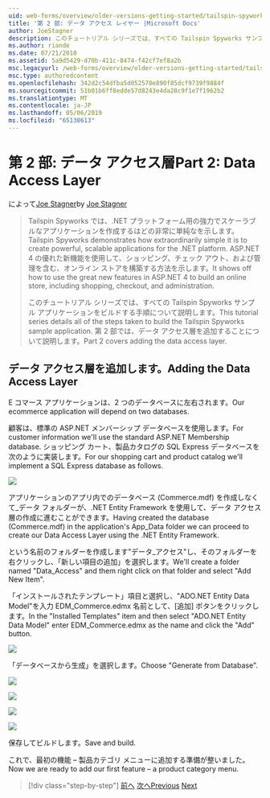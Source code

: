 ```yaml
---
uid: web-forms/overview/older-versions-getting-started/tailspin-spyworks/tailspin-spyworks-part-2
title: '第 2 部: データ アクセス レイヤー |Microsoft Docs'
author: JoeStagner
description: このチュートリアル シリーズでは、すべての Tailspin Spyworks サンプル アプリケーションをビルドする手順について説明します。 第 2 部では、データ アクセス層を追加することについて説明します。
ms.author: riande
ms.date: 07/21/2010
ms.assetid: 5a9d5429-d70b-411c-8474-f42cf7ef8a2b
msc.legacyurl: /web-forms/overview/older-versions-getting-started/tailspin-spyworks/tailspin-spyworks-part-2
msc.type: authoredcontent
ms.openlocfilehash: 342d2c54dfba5d052570e890f85dcf9739f9884f
ms.sourcegitcommit: 51b01b6ff8edde57d8243e4da28c9f1e7f1962b2
ms.translationtype: MT
ms.contentlocale: ja-JP
ms.lasthandoff: 05/06/2019
ms.locfileid: "65130613"
---
```

# <a name="part-2-data-access-layer"></a><span data-ttu-id="3b22c-104">第 2 部: データ アクセス層</span><span class="sxs-lookup"><span data-stu-id="3b22c-104">Part 2: Data Access Layer</span></span>

<span data-ttu-id="3b22c-105">によって[Joe Stagner](https://github.com/JoeStagner)</span><span class="sxs-lookup"><span data-stu-id="3b22c-105">by [Joe Stagner](https://github.com/JoeStagner)</span></span>

> <span data-ttu-id="3b22c-106">Tailspin Spyworks では、.NET プラットフォーム用の強力でスケーラブルなアプリケーションを作成するはどの非常に単純なを示します。</span><span class="sxs-lookup"><span data-stu-id="3b22c-106">Tailspin Spyworks demonstrates how extraordinarily simple it is to create powerful, scalable applications for the .NET platform.</span></span> <span data-ttu-id="3b22c-107">ASP.NET 4 の優れた新機能を使用して、ショッピング、チェック アウト、および管理を含む、オンライン ストアを構築する方法を示します。</span><span class="sxs-lookup"><span data-stu-id="3b22c-107">It shows off how to use the great new features in ASP.NET 4 to build an online store, including shopping, checkout, and administration.</span></span>
> 
> <span data-ttu-id="3b22c-108">このチュートリアル シリーズでは、すべての Tailspin Spyworks サンプル アプリケーションをビルドする手順について説明します。</span><span class="sxs-lookup"><span data-stu-id="3b22c-108">This tutorial series details all of the steps taken to build the Tailspin Spyworks sample application.</span></span> <span data-ttu-id="3b22c-109">第 2 部では、データ アクセス層を追加することについて説明します。</span><span class="sxs-lookup"><span data-stu-id="3b22c-109">Part 2 covers adding the data access layer.</span></span>

## <a id="_Toc260221668"></a>  <span data-ttu-id="3b22c-110">データ アクセス層を追加します。</span><span class="sxs-lookup"><span data-stu-id="3b22c-110">Adding the Data Access Layer</span></span>

<span data-ttu-id="3b22c-111">E コマース アプリケーションは、2 つのデータベースに左右されます。</span><span class="sxs-lookup"><span data-stu-id="3b22c-111">Our ecommerce application will depend on two databases.</span></span>

<span data-ttu-id="3b22c-112">顧客は、標準の ASP.NET メンバーシップ データベースを使用します。</span><span class="sxs-lookup"><span data-stu-id="3b22c-112">For customer information we'll use the standard ASP.NET Membership database.</span></span> <span data-ttu-id="3b22c-113">ショッピング カート、製品カタログの SQL Express データベースを次のように実装します。</span><span class="sxs-lookup"><span data-stu-id="3b22c-113">For our shopping cart and product catalog we'll implement a SQL Express database as follows.</span></span>

![](tailspin-spyworks-part-2/_static/image1.jpg)

<span data-ttu-id="3b22c-114">アプリケーションのアプリ内でのデータベース (Commerce.mdf) を作成しなくて\_データ フォルダーが、.NET Entity Framework を使用して、データ アクセス層の作成に進むことができます。</span><span class="sxs-lookup"><span data-stu-id="3b22c-114">Having created the database (Commerce.mdf) in the application's App\_Data folder we can proceed to create our Data Access Layer using the .NET Entity Framework.</span></span>

<span data-ttu-id="3b22c-115">という名前のフォルダーを作成します"データ\_アクセス"し、そのフォルダーを右クリックし、「新しい項目の追加」を選択します。</span><span class="sxs-lookup"><span data-stu-id="3b22c-115">We'll create a folder named "Data\_Access" and them right click on that folder and select "Add New Item".</span></span>

<span data-ttu-id="3b22c-116">「インストールされたテンプレート」項目と選択し、"ADO.NET Entity Data Model"を入力 EDM\_Commerce.edmx 名前として、[追加] ボタンをクリックします。</span><span class="sxs-lookup"><span data-stu-id="3b22c-116">In the "Installed Templates" item and then select "ADO.NET Entity Data Model" enter EDM\_Commerce.edmx as the name and click the "Add" button.</span></span>

![](tailspin-spyworks-part-2/_static/image2.jpg)

<span data-ttu-id="3b22c-117">「データベースから生成」を選択します。</span><span class="sxs-lookup"><span data-stu-id="3b22c-117">Choose "Generate from Database".</span></span>

![](tailspin-spyworks-part-2/_static/image1.png)

![](tailspin-spyworks-part-2/_static/image2.png)

![](tailspin-spyworks-part-2/_static/image3.png)

![](tailspin-spyworks-part-2/_static/image3.jpg)

<span data-ttu-id="3b22c-118">保存してビルドします。</span><span class="sxs-lookup"><span data-stu-id="3b22c-118">Save and build.</span></span>

<span data-ttu-id="3b22c-119">これで、最初の機能 – 製品カテゴリ メニューに追加する準備が整いました。</span><span class="sxs-lookup"><span data-stu-id="3b22c-119">Now we are ready to add our first feature – a product category menu.</span></span>

> [!div class="step-by-step"]
> <span data-ttu-id="3b22c-120">[前へ](tailspin-spyworks-part-1.md)
> [次へ](tailspin-spyworks-part-3.md)</span><span class="sxs-lookup"><span data-stu-id="3b22c-120">[Previous](tailspin-spyworks-part-1.md)
[Next](tailspin-spyworks-part-3.md)</span></span>
